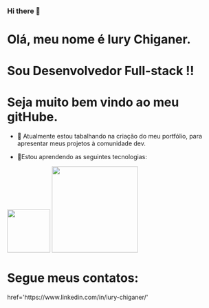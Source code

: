 ### Hi there 👋

# Olá, meu nome é Iury Chiganer. 

# Sou Desenvolvedor Full-stack !!
# Seja muito bem vindo ao meu gitHube. 


- 🔭 Atualmente estou tabalhando na criação do meu portfólio, para apresentar meus projetos à comunidade dev.

- 🌱Estou aprendendo as seguintes tecnologias: 

<img src="https://cdn.jsdelivr.net/gh/devicons/devicon/icons/vuejs/vuejs-original-wordmark.svg" height = '100px' width = '100px' />

<img src="https://cdn.jsdelivr.net/gh/devicons/devicon/icons/nestjs/nestjs-plain-wordmark.svg" height = '200px' width = '200px' />
          


# Segue meus contatos: 
<div>
  <a> href='https://www.linkedin.com/in/iury-chiganer/' </a>
</div>

